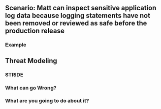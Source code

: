 ## Scenario: Matt can inspect sensitive application log data because logging statements have not been removed or reviewed as safe before the production release

### Example

## Threat Modeling

### STRIDE

### What can go Wrong?

### What are you going to do about it?